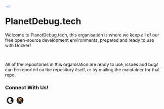 <div align="center">

<img align="left" height="auto" width="50%" src="./images/planetdebug.gif" style="border-radius:50%" />

</div>


# PlanetDebug.tech
<p>
  Welcome to PlanetDebug.tech, this organisation is where we keep all of our free open-source
  development environments, prepared and ready to use with Docker!
</p>

<br />

<p>
  All of the repositories in this organisation are ready to use, issues and bugs can be reported
  on the repository itself, or by mailing the maintainer for that repo. 
</p>

### Connect With Us!

[<img align="left" alt="planetdebug.tech" style="padding: 5px;" width="22px" src="https://raw.githubusercontent.com/iconic/open-iconic/master/svg/globe.svg" />][website] 

[<img align="left" alt="luke's github" style="padding: 5px;" width="22px" src="./images/luke-circle.png" />][website] 

[website]: https://404
[lukegit]: https://github.com/LukeMcCann
